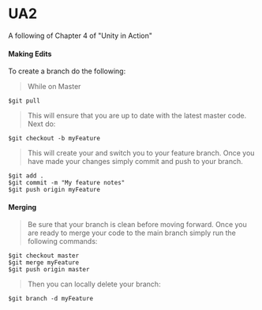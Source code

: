 # UA2  

A following of Chapter 4 of "Unity in Action"

#### Making Edits

To create a branch do the following:

>While on Master
```
$git pull
```
>This will ensure that you are up to date with the latest master code.
>Next do:
```
$git checkout -b myFeature
```

>This will create your and switch you to your feature branch.
>Once you have made your changes simply commit and push to your branch.

```
$git add .
$git commit -m "My feature notes"
$git push origin myFeature
```

#### Merging

>Be sure that your branch is clean before moving forward.
>Once you are ready to merge your code to the main branch simply run the following commands:

```
$git checkout master
$git merge myFeature
$git push origin master
```

>Then you can locally delete your branch:

```
$git branch -d myFeature
```
